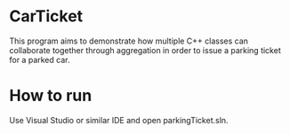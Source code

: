 # CarTicket
This program aims to demonstrate how multiple C++ classes can collaborate together through aggregation in order to issue a parking ticket for a parked car.
# How to run
Use Visual Studio or similar IDE and open parkingTicket.sln.
